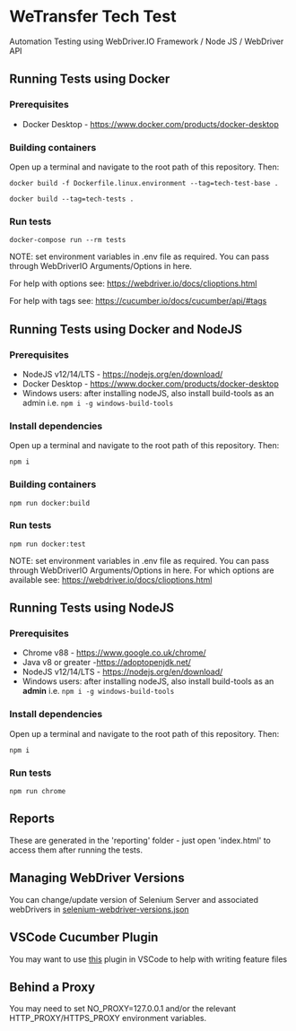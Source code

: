 # WeTransfer Tech Test
Automation Testing using WebDriver.IO Framework / Node JS / WebDriver API

## Running Tests using Docker

### Prerequisites 
- Docker Desktop - https://www.docker.com/products/docker-desktop

### Building containers

Open up a terminal and navigate to the root path of this repository. Then:

```
docker build -f Dockerfile.linux.environment --tag=tech-test-base .
```
```
docker build --tag=tech-tests .
```
### Run tests
```
docker-compose run --rm tests
```
NOTE: set environment variables in .env file as required. You can pass through WebDriverIO Arguments/Options in here. 

For help with options see: https://webdriver.io/docs/clioptions.html

For help with tags see: https://cucumber.io/docs/cucumber/api/#tags

## Running Tests using Docker and NodeJS

### Prerequisites 
- NodeJS v12/14/LTS - https://nodejs.org/en/download/
- Docker Desktop - https://www.docker.com/products/docker-desktop
- Windows users: after installing nodeJS, also install build-tools as an admin i.e. ```npm i -g windows-build-tools```


### Install dependencies

Open up a terminal and navigate to the root path of this repository. Then:

```
npm i
```
### Building containers
```
npm run docker:build
```
### Run tests
```
npm run docker:test
```
NOTE: set environment variables in .env file as required. You can pass through WebDriverIO Arguments/Options in here. For which options are available see: https://webdriver.io/docs/clioptions.html

## Running Tests using NodeJS

### Prerequisites 
- Chrome v88 - https://www.google.co.uk/chrome/
- Java v8 or greater -https://adoptopenjdk.net/
- NodeJS v12/14/LTS - https://nodejs.org/en/download/
- Windows users: after installing nodeJS, also install build-tools as an **admin** i.e. ```npm i -g windows-build-tools```

### Install dependencies

Open up a terminal and navigate to the root path of this repository.  Then:

```
npm i
```
### Run tests
```
npm run chrome
```

## Reports
These are generated in the 'reporting' folder - just open 'index.html' to access them after running the tests.

## Managing WebDriver Versions
You can change/update version of Selenium Server and associated webDrivers in [selenium-webdriver-versions.json](./selenium-webdriver-versions.json)

## VSCode Cucumber Plugin
You may want to use [this](https://marketplace.visualstudio.com/items?itemName=alexkrechik.cucumberautocomplete) plugin in VSCode to help with writing feature files

## Behind a Proxy
You may need to set NO_PROXY=127.0.0.1 and/or the relevant HTTP_PROXY/HTTPS_PROXY environment variables.
